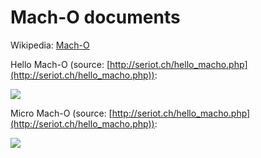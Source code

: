 # Mach-O documents

Wikipedia: [Mach-O](https://en.wikipedia.org/wiki/Mach-O)

Hello Mach-O (source: [http://seriot.ch/hello_macho.php](http://seriot.ch/hello_macho.php)):

![](./images/hello-macho.jpg)

Micro Mach-O (source: [http://seriot.ch/hello_macho.php](http://seriot.ch/hello_macho.php)):

![](./images/micro-macho.jpg)

